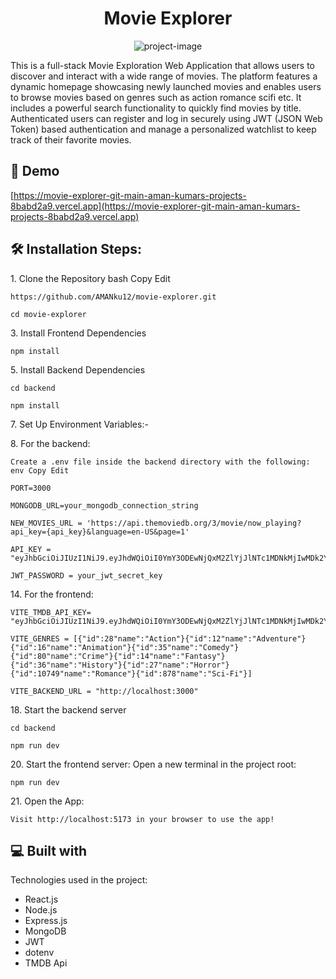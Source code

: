 <h1 align="center" id="title">Movie Explorer</h1>

<p align="center"><img src="https://socialify.git.ci/AMANku12/movie-explorer/image?font=Inter&amp;forks=1&amp;issues=1&amp;language=1&amp;name=1&amp;owner=1&amp;pattern=Circuit+Board&amp;stargazers=1&amp;theme=Light" alt="project-image"></p>

<p id="description">This is a full-stack Movie Exploration Web Application that allows users to discover and interact with a wide range of movies. The platform features a dynamic homepage showcasing newly launched movies and enables users to browse movies based on genres such as action romance scifi etc. It includes a powerful search functionality to quickly find movies by title. Authenticated users can register and log in securely using JWT (JSON Web Token) based authentication and manage a personalized watchlist to keep track of their favorite movies.</p>

<h2>🚀 Demo</h2>

[https://movie-explorer-git-main-aman-kumars-projects-8babd2a9.vercel.app](https://movie-explorer-git-main-aman-kumars-projects-8babd2a9.vercel.app)

<h2>🛠️ Installation Steps:</h2>

<p>1. Clone the Repository bash Copy Edit</p>

```
https://github.com/AMANku12/movie-explorer.git
```

```
cd movie-explorer
```

<p>3. Install Frontend Dependencies</p>

```
npm install
```

<p>5. Install Backend Dependencies</p>

```
cd backend
```

```
npm install
```

<p>7. Set Up Environment Variables:-</p>

<p>8. For the backend:</p>

```
Create a .env file inside the backend directory with the following:  env Copy Edit
```

```
PORT=3000
```

```
MONGODB_URL=your_mongodb_connection_string
```

```
NEW_MOVIES_URL = 'https://api.themoviedb.org/3/movie/now_playing?api_key={api_key}&language=en-US&page=1'
```

```
API_KEY = "eyJhbGciOiJIUzI1NiJ9.eyJhdWQiOiI0YmY3ODEwNjQxM2ZlYjJlNTc1MDNkMjIwMDk2YjM5YyIsIm5iZiI6MTczODA2OTM3Ni4yMDYsInN1YiI6IjY3OThkNTgwM2FlMzU1YzQ3ODhmNjU4MSIsInNjb3BlcyI6WyJhcGlfcmVhZCJdLCJ2ZXJzaW9uIjoxfQ.upT6XZIN02PMTrQ1wmB3xJ8jLG9O24M9kqHGngYpEXs"
```

```
JWT_PASSWORD = your_jwt_secret_key
```

<p>14. For the frontend:</p>

```
VITE_TMDB_API_KEY= "eyJhbGciOiJIUzI1NiJ9.eyJhdWQiOiI0YmY3ODEwNjQxM2ZlYjJlNTc1MDNkMjIwMDk2YjM5YyIsIm5iZiI6MTczODA2OTM3Ni4yMDYsInN1YiI6IjY3OThkNTgwM2FlMzU1YzQ3ODhmNjU4MSIsInNjb3BlcyI6WyJhcGlfcmVhZCJdLCJ2ZXJzaW9uIjoxfQ.upT6XZIN02PMTrQ1wmB3xJ8jLG9O24M9kqHGngYpEXs"
```

```
VITE_GENRES = [{"id":28"name":"Action"}{"id":12"name":"Adventure"}{"id":16"name":"Animation"}{"id":35"name":"Comedy"}{"id":80"name":"Crime"}{"id":14"name":"Fantasy"}{"id":36"name":"History"}{"id":27"name":"Horror"}{"id":10749"name":"Romance"}{"id":878"name":"Sci-Fi"}]
```

```
VITE_BACKEND_URL = "http://localhost:3000"
```

<p>18. Start the backend server</p>

```
cd backend
```

```
npm run dev
```

<p>20. Start the frontend server: Open a new terminal in the project root:</p>

```
npm run dev
```

<p>21. Open the App:</p>

```
Visit http://localhost:5173 in your browser to use the app!
```

  
  
<h2>💻 Built with</h2>

Technologies used in the project:

*   React.js
*   Node.js
*   Express.js
*   MongoDB
*   JWT
*   dotenv
*   TMDB Api
